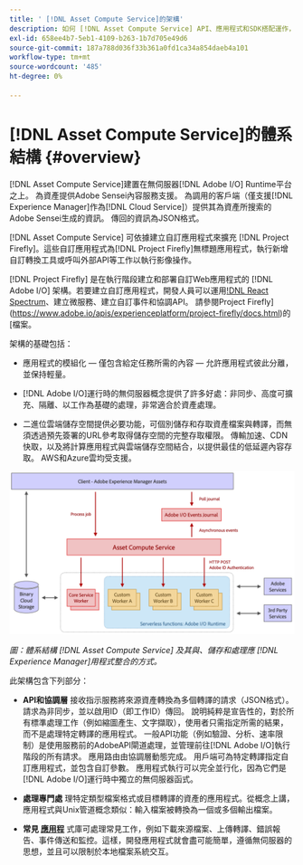 ```yaml
---
title: ' [!DNL Asset Compute Service]的架構'
description: 如何 [!DNL Asset Compute Service] API、應用程式和SDK搭配運作，以提供雲端原生資產處理服務。
exl-id: 658ee4b7-5eb1-4109-b263-1b7d705e49d6
source-git-commit: 187a788d036f33b361a0fd1ca34a854daeb4a101
workflow-type: tm+mt
source-wordcount: '485'
ht-degree: 0%

---
```


# [!DNL Asset Compute Service]的體系結構 {#overview}

[!DNL Asset Compute Service]建置在無伺服器[!DNL Adobe I/O] Runtime平台之上。 為資產提供Adobe Sensei內容服務支援。 為調用的客戶端（僅支援[!DNL Experience Manager]作為[!DNL Cloud Service]）提供其為資產所搜索的Adobe Sensei生成的資訊。 傳回的資訊為JSON格式。

[!DNL Asset Compute Service] 可依據建立自訂應用程式來擴充 [!DNL Project Firefly]。這些自訂應用程式為[!DNL Project Firefly]無標題應用程式，執行新增自訂轉換工具或呼叫外部API等工作以執行影像操作。

[!DNL Project Firefly] 是在執行階段建立和部署自訂Web應用程式的 [!DNL Adobe I/O] 架構。若要建立自訂應用程式，開發人員可以運用[!DNL React Spectrum](Adobe的UI工具包)、建立微服務、建立自訂事件和協調API。 請參閱Project Firefly](https://www.adobe.io/apis/experienceplatform/project-firefly/docs.html)的[檔案。

架構的基礎包括：

* 應用程式的模組化 — 僅包含給定任務所需的內容 — 允許應用程式彼此分離，並保持輕量。

* [!DNL Adobe I/O]運行時的無伺服器概念提供了許多好處：非同步、高度可擴充、隔離、以工作為基礎的處理，非常適合於資產處理。

* 二進位雲端儲存空間提供必要功能，可個別儲存和存取資產檔案與轉譯，而無須透過預先簽署的URL參考取得儲存空間的完整存取權限。 傳輸加速、CDN快取，以及將計算應用程式與雲端儲存空間結合，以提供最佳的低延遲內容存取。 AWS和Azure雲均受支援。

![asset compute服務架構](assets/architecture-diagram.png)

*圖：體系結構 [!DNL Asset Compute Service] 及其與、儲存和處理應 [!DNL Experience Manager]用程式整合的方式。*

此架構包含下列部分：

* **API和協調層** 接收指示服務將來源資產轉換為多個轉譯的請求（JSON格式）。請求為非同步，並以啟用ID（即工作ID）傳回。 說明純粹是宣告性的，對於所有標準處理工作（例如縮圖產生、文字擷取），使用者只需指定所需的結果，而不是處理特定轉譯的應用程式。 一般API功能（例如驗證、分析、速率限制）是使用服務前的AdobeAPI閘道處理，並管理前往[!DNL Adobe I/O]執行階段的所有請求。 應用路由由協調層動態完成。 用戶端可為特定轉譯指定自訂應用程式，並包含自訂參數。 應用程式執行可以完全並行化，因為它們是[!DNL Adobe I/O]運行時中獨立的無伺服器函式。

* **處理專門處** 理特定類型檔案格式或目標轉譯的資產的應用程式。從概念上講，應用程式與Unix管道概念類似：輸入檔案被轉換為一個或多個輸出檔案。

* **常見 [應用程](https://github.com/adobe/asset-compute-sdk)** 式庫可處理常見工作，例如下載來源檔案、上傳轉譯、錯誤報告、事件傳送和監控。這樣，開發應用程式就會盡可能簡單，遵循無伺服器的思想，並且可以限制於本地檔案系統交互。

<!-- TBD:

* About the YAML file?
* See [https://github.com/AdobeDocs/project-firefly/blob/master/getting_started/first_app.md#5-anatomy-of-a-project-firefly-application](https://github.com/AdobeDocs/project-firefly/blob/master/getting_started/first_app.md#5-anatomy-of-a-project-firefly-application).

* minimize description to custom applications
* remove all internal stuff (e.g. Photoshop application, API Gateway) from text and diagram
* update diagram to focus on 3rd party custom applications ONLY
* Explain important transactions/handshakes?
* Flow of assets/control? See the illustration on the Nui diagrams wiki.
* Illustrations. See the SVG shared by Alex.
* Exceptions? Limitations? Call-outs? Gotchas?
* Do we want to add what basic processing is not available currently, that is expected by existing AEM customers?
-->

